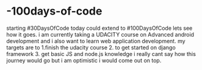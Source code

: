 # -100days-of-code
starting #30DaysOfCode today  could extend to #100DaysOfCode  lets see how it goes. i am currently taking a UDACITY course on Advanced android development  and i also want to learn web application development.  my targets are to  1.finish the udacity course 2. to get started on django framework 3.  get basic JS and node.js knowledge  i really cant say how this journey would  go but i am optimistic i would come out on top.

